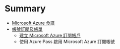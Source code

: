 # Summary

* [Microsoft Azure 食譜](README.md)
* [帳號訂閱及帳單](chapter01/README.md)
   * [ 建立 Microsoft Azure 訂閱帳戶](chapter01/01_signup.md)
   * 使用 Azure Pass 啟用 Microsoft Azure 訂閱帳號

